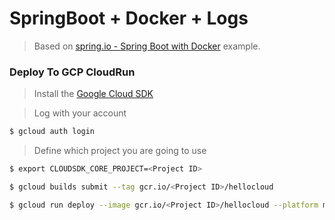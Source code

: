 # SpringBoot + Docker + Logs

> Based on [spring.io - Spring Boot with Docker](https://spring.io/guides/gs/spring-boot-docker/#initial) example.

### Deploy To GCP CloudRun

> Install the [Google Cloud SDK](https://cloud.google.com/sdk/install)

> Log with your account
 ```sh 
$ gcloud auth login
```
> Define which project you are going to use
 ```sh 
$ export CLOUDSDK_CORE_PROJECT=<Project ID>
```
> 
 ```sh 
$ gcloud builds submit --tag gcr.io/<Project ID>/hellocloud
```
> 
 ```sh 
$ gcloud run deploy --image gcr.io/<Project ID>/hellocloud --platform managed --region us-central1 --allow-unauthenticated hellogpc
```